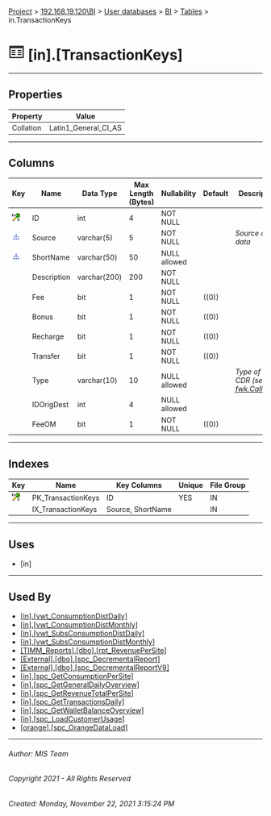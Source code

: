#### 

[Project](../../../../index.md) > [192.168.19.120\\BI](../../../index.md) > [User databases](../../index.md) > [BI](../index.md) > [Tables](Tables.md) > in.TransactionKeys

# ![Tables](../../../../Images/Table32.png) [in].[TransactionKeys]

---

## <a name="#properties"></a>Properties

| Property | Value |
|---|---|
| Collation | Latin1_General_CI_AS |


---

## <a name="#columns"></a>Columns

| Key | Name | Data Type | Max Length (Bytes) | Nullability | Default | Description |
|---|---|---|---|---|---|---|
| [![Cluster Primary Key PK_TransactionKeys: ID](../../../../Images/pkcluster.png)](#indexes) | ID | int | 4 | NOT NULL |  |  |
| [![Indexes IX_TransactionKeys](../../../../Images/Index.png)](#indexes) | Source | varchar(5) | 5 | NOT NULL |  | _Source of the data_ |
| [![Indexes IX_TransactionKeys](../../../../Images/Index.png)](#indexes) | ShortName | varchar(50) | 50 | NULL allowed |  |  |
|  | Description | varchar(200) | 200 | NOT NULL |  |  |
|  | Fee | bit | 1 | NOT NULL | ((0)) |  |
|  | Bonus | bit | 1 | NOT NULL | ((0)) |  |
|  | Recharge | bit | 1 | NOT NULL | ((0)) |  |
|  | Transfer | bit | 1 | NOT NULL | ((0)) |  |
|  | Type | varchar(10) | 10 | NULL allowed |  | _Type of the CDR (see [fwk.CallType](CallType.md))_ |
|  | IDOrigDest | int | 4 | NULL allowed |  |  |
|  | FeeOM | bit | 1 | NOT NULL | ((0)) |  |


---

## <a name="#indexes"></a>Indexes

| Key | Name | Key Columns | Unique | File Group |
|---|---|---|---|---|
| [![Cluster Primary Key PK_TransactionKeys: ID](../../../../Images/pkcluster.png)](#indexes) | PK_TransactionKeys | ID | YES | IN |
|  | IX_TransactionKeys | Source, ShortName |  | IN |


---

## <a name="#uses"></a>Uses

* [in]


---

## <a name="#usedby"></a>Used By

* [[in].[vwt_ConsumptionDistDaily]](../Views/vwt_ConsumptionDistDaily.md)
* [[in].[vwt_ConsumptionDistMonthly]](../Views/vwt_ConsumptionDistMonthly.md)
* [[in].[vwt_SubsConsumptionDistDaily]](../Views/vwt_SubsConsumptionDistDaily.md)
* [[in].[vwt_SubsConsumptionDistMonthly]](../Views/vwt_SubsConsumptionDistMonthly.md)
* [[TIMM_Reports].[dbo].[rpt_RevenuePerSite]](../../TIMM_Reports/Programmability/Stored_Procedures/rpt_RevenuePerSite.md)
* [[External].[dbo].[spc_DecrementalReport]](../../External/Programmability/Stored_Procedures/spc_DecrementalReport.md)
* [[External].[dbo].[spc_DecrementalReportV9]](../../External/Programmability/Stored_Procedures/spc_DecrementalReportV9.md)
* [[in].[spc_GetConsumptionPerSite]](../Programmability/Stored_Procedures/spc_GetConsumptionPerSite.md)
* [[in].[spc_GetGeneralDailyOverview]](../Programmability/Stored_Procedures/spc_GetGeneralDailyOverview.md)
* [[in].[spc_GetRevenueTotalPerSite]](../Programmability/Stored_Procedures/spc_GetRevenueTotalPerSite.md)
* [[in].[spc_GetTransactionsDaily]](../Programmability/Stored_Procedures/spc_GetTransactionsDaily.md)
* [[in].[spc_GetWalletBalanceOverview]](../Programmability/Stored_Procedures/spc_GetWalletBalanceOverview.md)
* [[in].[spc_LoadCustomerUsage]](../Programmability/Stored_Procedures/spc_LoadCustomerUsage.md)
* [[orange].[spc_OrangeDataLoad]](../Programmability/Stored_Procedures/spc_OrangeDataLoad.md)


---

###### Author:  MIS Team

###### Copyright 2021 - All Rights Reserved

###### Created: Monday, November 22, 2021 3:15:24 PM

